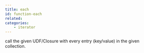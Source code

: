 ```yaml
---
title: each
id: function-each
related:
categories:
    - iterator
---
```


call the given UDF/Closure with every entry (key/value) in the given collection.